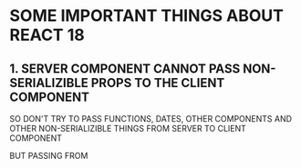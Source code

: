 # SOME IMPORTANT THINGS ABOUT REACT 18

## 1. SERVER COMPONENT CANNOT PASS NON-SERIALIZIBLE PROPS TO THE CLIENT COMPONENT

SO DON'T TRY TO PASS FUNCTIONS, DATES, OTHER COMPONENTS AND OTHER NON-SERIALIZIBLE THINGS FROM SERVER TO CLIENT COMPONENT

BUT PASSING FROM 
